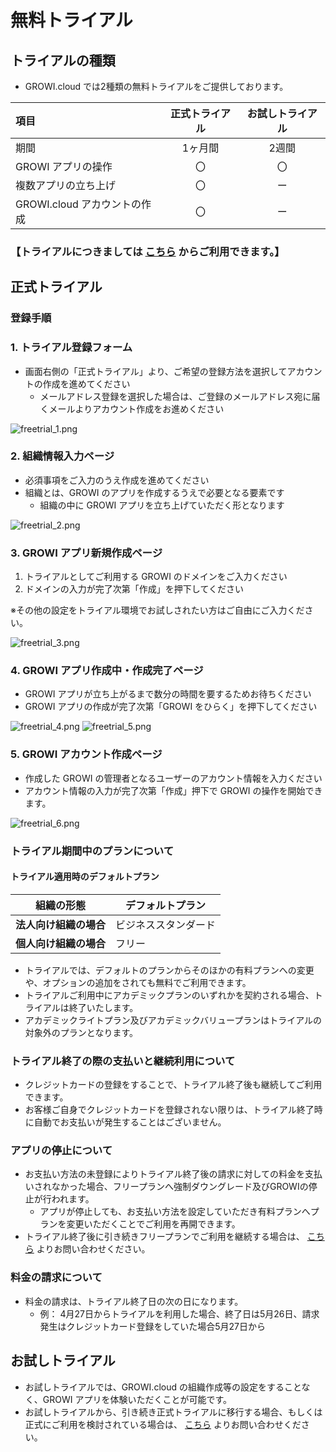 # 無料トライアル

## トライアルの種類

- GROWI.cloud では2種類の無料トライアルをご提供しております。

| 項目                         | 正式トライアル | お試しトライアル |
| :--------------------------- | :------------: | :--------------: |
| 期間                         |     1ヶ月間    |       2週間      |
| GROWI アプリの操作           |       〇       |        〇        |
| 複数アプリの立ち上げ         |       〇       |        ー        |
| GROWI.cloud アカウントの作成 |       〇       |        ー        |


### **【トライアルにつきましては [こちら](https://growi.cloud/signup?contractType=CORPORATION) からご利用できます。】**

## 正式トライアル

### 登録手順

### 1. トライアル登録フォーム

- 画面右側の「正式トライアル」より、ご希望の登録方法を選択してアカウントの作成を進めてください
  - メールアドレス登録を選択した場合は、ご登録のメールアドレス宛に届くメールよりアカウント作成をお進めください  

<img :src="$withBase('/assets/images/ja/freetrial_1.png')" alt="freetrial_1.png">

### 2. 組織情報入力ページ

- 必須事項をご入力のうえ作成を進めてください  
- 組織とは、GROWI のアプリを作成するうえで必要となる要素です
  - 組織の中に GROWI アプリを立ち上げていただく形となります

<img :src="$withBase('/assets/images/ja/freetrial_2.png')" alt="freetrial_2.png">


### 3. GROWI アプリ新規作成ページ

1. トライアルとしてご利用する GROWI のドメインをご入力ください
2. ドメインの入力が完了次第「作成」を押下してください  

※その他の設定をトライアル環境でお試しされたい方はご自由にご入力ください。

<img :src="$withBase('/assets/images/ja/freetrial_.png')" alt="freetrial_3.png">

### 4. GROWI アプリ作成中・作成完了ページ

- GROWI アプリが立ち上がるまで数分の時間を要するためお待ちください
- GROWI アプリの作成が完了次第「GROWI をひらく」を押下してください

<img :src="$withBase('/assets/images/ja/freetrial_4.png')" alt="freetrial_4.png">  
<img :src="$withBase('/assets/images/ja/freetrial_5.png')" alt="freetrial_5.png">

### 5. GROWI アカウント作成ページ

- 作成した GROWI の管理者となるユーザーのアカウント情報を入力ください
- アカウント情報の入力が完了次第「作成」押下で GROWI の操作を開始できます。

<img :src="$withBase('/assets/images/ja/freetrial_6.png')" alt="freetrial_6.png">

### トライアル期間中のプランについて

#### トライアル適用時のデフォルトプラン

| 組織の形態             | デフォルトプラン     |
| ---------------------- | -------------------- |
| **法人向け組織の場合** | ビジネススタンダード |
| **個人向け組織の場合** | フリー               |

- トライアルでは、デフォルトのプランからそのほかの有料プランへの変更や、オプションの追加をされても無料でご利用できます。<br>
- トライアルご利用中にアカデミックプランのいずれかを契約される場合、トライアルは終了いたします。<br>
- アカデミックライトプラン及びアカデミックバリュープランはトライアルの対象外のプランとなります。

### トライアル終了の際の支払いと継続利用について

- クレジットカードの登録をすることで、トライアル終了後も継続してご利用できます。
- お客様ご自身でクレジットカードを登録されない限りは、トライアル終了時に自動でお支払いが発生することはございません。

### アプリの停止について

- お支払い方法の未登録によりトライアル終了後の請求に対しての料金を支払いされなかった場合、フリープランへ強制ダウングレード及びGROWIの停止が行われます。
  - アプリが停止しても、お支払い方法を設定していただき有料プランへプランを変更いただくことでご利用を再開できます。
- トライアル終了後に引き続きフリープランでご利用を継続する場合は、 [こちら](https://growicloud.atlassian.net/servicedesk/customer/portal/1) よりお問い合わせください。

### 料金の請求について

- 料金の請求は、トライアル終了日の次の日になります。
  - 例： 4月27日からトライアルを利用した場合、終了日は5月26日、請求発生はクレジットカード登録をしていた場合5月27日から

## お試しトライアル

- お試しトライアルでは、GROWI.cloud の組織作成等の設定をすることなく、GROWI アプリを体験いただくことが可能です。
- お試しトライアルから、引き続き正式トライアルに移行する場合、もしくは正式にご利用を検討されている場合は、 [こちら](https://growicloud.atlassian.net/servicedesk/customer/portal/1) よりお問い合わせください。


